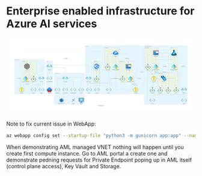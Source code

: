 # Enterprise enabled infrastructure for Azure AI services
![Azure AI](./diagrams/ai_infrastructure.png)

Note to fix current issue in WebApp:
```bash
az webapp config set --startup-file "python3 -m gunicorn app:app" --name llmapp-rzca --resource-group rg-eai-llmapp
```

When demonstrating AML managed VNET nothing will happen until you create first compute instance. Go to AML portal a create one and demonstrate pedning requests for Private Endpoint poping up in AML itself (control plane access), Key Vault and Storage.

